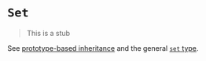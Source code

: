 # `Set`

> This is a stub

See [prototype-based inheritance][concept-prototype-inheritance] and the general [`set` type][type-set].

[concept-prototype-inheritance]: ../../../languages/javascript/info/prototype_inheritance.md
[type-set]: ../../../reference/types/set.md
